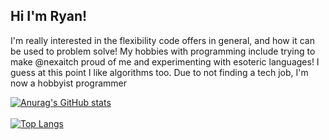 <h2>Hi I'm Ryan!</h2>

I'm really interested in the flexibility code offers in general, and how it can be used to problem solve! My hobbies with programming include trying to make @nexaitch proud of me and experimenting with esoteric languages! I guess at this point I like algorithms too. Due to not finding a tech job, I'm now a hobbyist programmer

[![Anurag's GitHub stats](https://github-readme-stats.vercel.app/api?username=ryan195&count_private=true&theme=dark)](https://github.com/anuraghazra/github-readme-stats)
<br><br>
[![Top Langs](https://github-readme-stats.vercel.app/api/top-langs/?username=ryan195)](https://github.com/anuraghazra/github-readme-stats)

<!--
**ryan195/ryan195** is a ✨ _special_ ✨ repository because its `README.md` (this file) appears on your GitHub profile.

Here are some ideas to get you started:

- 🔭 I’m currently working on ...
- 🌱 I’m currently learning ...
- 👯 I’m looking to collaborate on ...
- 🤔 I’m looking for help with ...
- 💬 Ask me about ...
- 📫 How to reach me: ...
- 😄 Pronouns: ...
- ⚡ Fun fact: ...
-->
